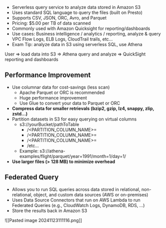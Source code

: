 - Serverless query service to analyze data stored in Amazon S3
- Uses standard SQL language to query the files (built on Presto)
- Supports CSV, JSON, ORC, Avro, and Parquet
- Pricing: $5.00 per TB of data scanned
- Commonly used with Amazon Quicksight for reporting/dashboards
- Use cases: Business intelligence / analytics / reporting, analyze & query VPC Flow Logs, ELB Logs, CloudTrail trails, etc...
- Exam Tip: analyze data in S3 using serverless SQL, use Athena

User => load data into S3 => Athena query and analyze => QuickSight reporting and dashboards

## Performance Improvement
- Use columnar data for cost-savings (less scan)
	- Apache Parquet or ORC is recommended
	- Huge performance improvement
	- Use Glue to convert your data to Parquet or ORC
- **Compress data for smaller retrievals (bzip2, gzip, lz4, snappy, zlip, zstd…)**
- Partition datasets in S3 for easy querying on virtual columns
	- s3://yourBucket/pathToTable
		- /<PARTITION_COLUMN_NAME>=<VALUE>
		- /<PARTITION_COLUMN_NAME>=<VALUE>
		- /<PARTITION_COLUMN_NAME>=<VALUE>
		- /etc…
	- Example: s3://athena-examples/flight/parquet/year=1991/month=1/day=1/
- **Use larger files (> 128 MB) to minimize overhead**


## Federated Query
- Allows you to run SQL queries across data stored in relational, non-relational, object, and custom data sources (AWS or on-premises)
- Uses Data Source Connectors that run on AWS Lambda to run Federated Queries (e.g., CloudWatch Logs, DynamoDB, RDS, …)
- Store the results back in Amazon S3

![[Pasted image 20241123111116.png]]